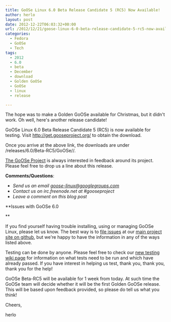```yaml
---
title: GoOSe Linux 6.0 Beta Release Candidate 5 (RC5) Now Available!
author: herlo
layout: post
date: 2012-12-22T06:03:32+00:00
url: /2012/12/21/goose-linux-6-0-beta-release-candidate-5-rc5-now-available/
categories:
  - Fedora
  - GoOSe
  - Tech
tags:
  - 2012
  - 6.0
  - beta
  - December
  - download
  - Golden GoOSe
  - GoOSe
  - linux
  - release

---
```

The hope was to make a Golden GoOSe available for Christmas, but it didn't work. Oh well, here's another release candidate!

GoOSe Linux 6.0 Beta Release Candidate 5 (RC5) is now available for testing. Visit <a href="http://get.gooseproject.org/" target="_blank">http://get.gooseproject.org/</a> to obtain the download.

Once you arrive at the above link, the downloads are under /releases/6.0/Beta-RC5/GoOSe/<arch>/.

[The GoOSe Project][1] is always interested in feedback around its project. Please feel free to drop us a line about this release.

**Comments/Questions**:

  * <address>
      Send us an email <a href="mailto:goose-linux@googlegroups.com">goose-linux@googlegroups.com</a>
    </address>

  * <address>
      Contact us on irc.freenode.net at #gooseproject
    </address>

  * <address>
      Leave a comment on this blog post
    </address>

**Issues with GoOSe 6.0
  
** 

If you find yourself having trouble installing, using or managing GoOSe Linux, please let us know. The best way is to [file issues][2] at our [main project site on github][3], but we're happy to have the information in any of the ways listed above.

Testing can be done by anyone. Please feel free to check our [new testing wiki page][4] for information on what tests need to be run and which have already passed. If you have interest in helping us test, thank you, thank you, thank you for the help!

GoOSe Beta-RC5 will be available for 1 week from today. At such time the GoOSe team will decide whether it will be the first Golden GoOSe release. This will be based upon feedback provided, so please do tell us what you think!

Cheers,

herlo

 [1]: http://github.com/organizations/gooseproject/
 [2]: https://github.com/gooseproject/main/issues/new
 [3]: https://github.com/gooseproject/main
 [4]: https://github.com/gooseproject/main/wiki/testing-releases
